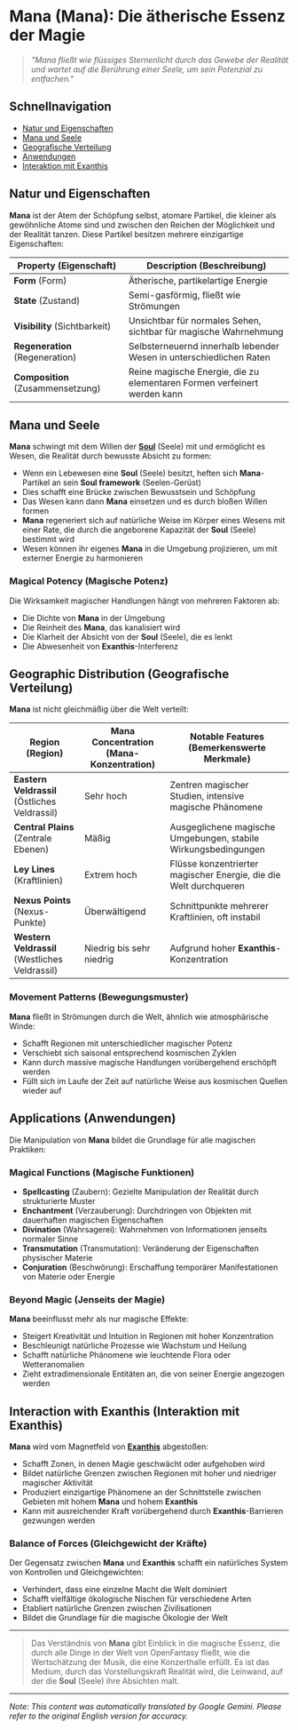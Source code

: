 # **Mana** (Mana): Die ätherische Essenz der Magie

> *"Mana fließt wie flüssiges Sternenlicht durch das Gewebe der Realität und wartet auf die Berührung einer Seele, um sein Potenzial zu entfachen."*

## Schnellnavigation

- [Natur und Eigenschaften](#nature-and-properties)
- [Mana und Seele](#mana-mana-und-seele)
- [Geografische Verteilung](#geografische-verteilung)
- [Anwendungen](#anwendungen)
- [Interaktion mit Exanthis](#interaktion-mit-exanthis)

## Natur und Eigenschaften

**Mana** ist der Atem der Schöpfung selbst, atomare Partikel, die kleiner als gewöhnliche Atome sind und zwischen den Reichen der Möglichkeit und der Realität tanzen. Diese Partikel besitzen mehrere einzigartige Eigenschaften:

| Property (Eigenschaft) | Description (Beschreibung) |
|----------|-------------|
| **Form** (Form) | Ätherische, partikelartige Energie |
| **State** (Zustand) | Semi-gasförmig, fließt wie Strömungen |
| **Visibility** (Sichtbarkeit) | Unsichtbar für normales Sehen, sichtbar für magische Wahrnehmung |
| **Regeneration** (Regeneration) | Selbsterneuernd innerhalb lebender Wesen in unterschiedlichen Raten |
| **Composition** (Zusammensetzung) | Reine magische Energie, die zu elementaren Formen verfeinert werden kann |

## Mana und Seele

**Mana** schwingt mit dem Willen der [**Soul**](/codex/Basic/Soul.md) (Seele) mit und ermöglicht es Wesen, die Realität durch bewusste Absicht zu formen:

- Wenn ein Lebewesen eine **Soul** (Seele) besitzt, heften sich **Mana**-Partikel an sein **Soul framework** (Seelen-Gerüst)
- Dies schafft eine Brücke zwischen Bewusstsein und Schöpfung
- Das Wesen kann dann **Mana** einsetzen und es durch bloßen Willen formen
- **Mana** regeneriert sich auf natürliche Weise im Körper eines Wesens mit einer Rate, die durch die angeborene Kapazität der **Soul** (Seele) bestimmt wird
- Wesen können ihr eigenes **Mana** in die Umgebung projizieren, um mit externer Energie zu harmonieren

### Magical Potency (Magische Potenz)

Die Wirksamkeit magischer Handlungen hängt von mehreren Faktoren ab:

- Die Dichte von **Mana** in der Umgebung
- Die Reinheit des **Mana**, das kanalisiert wird
- Die Klarheit der Absicht von der **Soul** (Seele), die es lenkt
- Die Abwesenheit von **Exanthis**-Interferenz

## Geographic Distribution (Geografische Verteilung)

**Mana** ist nicht gleichmäßig über die Welt verteilt:

| Region (Region) | Mana Concentration (Mana-Konzentration) | Notable Features (Bemerkenswerte Merkmale) |
|--------|-------------------|------------------|
| **Eastern Veldrassil** (Östliches Veldrassil) | Sehr hoch | Zentren magischer Studien, intensive magische Phänomene |
| **Central Plains** (Zentrale Ebenen) | Mäßig | Ausgeglichene magische Umgebungen, stabile Wirkungsbedingungen |
| **Ley Lines** (Kraftlinien) | Extrem hoch | Flüsse konzentrierter magischer Energie, die die Welt durchqueren |
| **Nexus Points** (Nexus-Punkte) | Überwältigend | Schnittpunkte mehrerer Kraftlinien, oft instabil |
| **Western Veldrassil** (Westliches Veldrassil) | Niedrig bis sehr niedrig | Aufgrund hoher **Exanthis**-Konzentration |

### Movement Patterns (Bewegungsmuster)

**Mana** fließt in Strömungen durch die Welt, ähnlich wie atmosphärische Winde:

- Schafft Regionen mit unterschiedlicher magischer Potenz
- Verschiebt sich saisonal entsprechend kosmischen Zyklen
- Kann durch massive magische Handlungen vorübergehend erschöpft werden
- Füllt sich im Laufe der Zeit auf natürliche Weise aus kosmischen Quellen wieder auf

## Applications (Anwendungen)

Die Manipulation von **Mana** bildet die Grundlage für alle magischen Praktiken:

### Magical Functions (Magische Funktionen)

- **Spellcasting** (Zaubern): Gezielte Manipulation der Realität durch strukturierte Muster
- **Enchantment** (Verzauberung): Durchdringen von Objekten mit dauerhaften magischen Eigenschaften
- **Divination** (Wahrsagerei): Wahrnehmen von Informationen jenseits normaler Sinne
- **Transmutation** (Transmutation): Veränderung der Eigenschaften physischer Materie
- **Conjuration** (Beschwörung): Erschaffung temporärer Manifestationen von Materie oder Energie

### Beyond Magic (Jenseits der Magie)

**Mana** beeinflusst mehr als nur magische Effekte:

- Steigert Kreativität und Intuition in Regionen mit hoher Konzentration
- Beschleunigt natürliche Prozesse wie Wachstum und Heilung
- Schafft natürliche Phänomene wie leuchtende Flora oder Wetteranomalien
- Zieht extradimensionale Entitäten an, die von seiner Energie angezogen werden

## Interaction with Exanthis (Interaktion mit Exanthis)

**Mana** wird vom Magnetfeld von [**Exanthis**](/codex/Basic/Exanthis.md) abgestoßen:

- Schafft Zonen, in denen Magie geschwächt oder aufgehoben wird
- Bildet natürliche Grenzen zwischen Regionen mit hoher und niedriger magischer Aktivität
- Produziert einzigartige Phänomene an der Schnittstelle zwischen Gebieten mit hohem **Mana** und hohem **Exanthis**
- Kann mit ausreichender Kraft vorübergehend durch **Exanthis**-Barrieren gezwungen werden

### Balance of Forces (Gleichgewicht der Kräfte)

Der Gegensatz zwischen **Mana** und **Exanthis** schafft ein natürliches System von Kontrollen und Gleichgewichten:

- Verhindert, dass eine einzelne Macht die Welt dominiert
- Schafft vielfältige ökologische Nischen für verschiedene Arten
- Etabliert natürliche Grenzen zwischen Zivilisationen
- Bildet die Grundlage für die magische Ökologie der Welt

---

> Das Verständnis von **Mana** gibt Einblick in die magische Essenz, die durch alle Dinge in der Welt von OpenFantasy fließt, wie die Wertschätzung der Musik, die eine Konzerthalle erfüllt. Es ist das Medium, durch das Vorstellungskraft Realität wird, die Leinwand, auf der die **Soul** (Seele) ihre Absichten malt.


---
_Note: This content was automatically translated by Google Gemini. Please refer to the original English version for accuracy._
